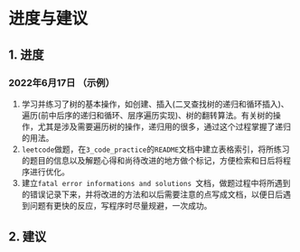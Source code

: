 # 进度与建议



## 1. 进度

### 2022年6月17日 （示例）

1. 学习并练习了树的基本操作，如创建、插入(二叉查找树的递归和循环插入)、遍历(前中后序的递归和循环、层序遍历实现)、树的翻转算法。有关树的操作，尤其是涉及需要遍历树的操作，递归用的很多，通过这个过程掌握了递归的用法。
2. `leetcode`做题，在`3_code_practice`的`README`文档中建立表格索引，将所练习的题目的信息以及解题心得和尚待改进的地方做个标记，方便检索和日后将程序进行优化。
3. 建立`fatal error informations and solutions `文档，做题过程中将所遇到的错误记录下来，并将改进的方法和以后需要注意的点写成文档，以便日后遇到问题有更快的反应，写程序时尽量规避，一次成功。



## 2. 建议

